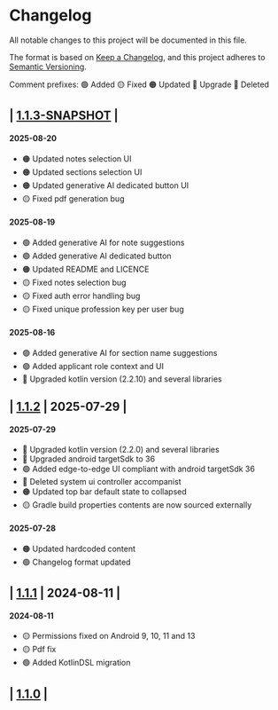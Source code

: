 
# Changelog

All notable changes to this project will be documented in this file.

The format is based on [Keep a Changelog](https://keepachangelog.com/en/1.0.0/),
and this project adheres to [Semantic Versioning](https://semver.org/spec/v2.0.0.html).

Comment prefixes:
🟢 Added
🟡 Fixed
🟠 Updated
🔵 Upgrade
🔴 Deleted

## | [1.1.3-SNAPSHOT] |
#### 2025-08-20
- 🟠 Updated notes selection UI
- 🟠 Updated sections selection UI
- 🟠 Updated generative AI dedicated button UI
- 🟡 Fixed pdf generation bug
#### 2025-08-19
- 🟢 Added generative AI for note suggestions
- 🟢 Added generative AI dedicated button
- 🟠 Updated README and LICENCE
- 🟡 Fixed notes selection bug
- 🟡 Fixed auth error handling bug
- 🟡 Fixed unique profession key per user bug
#### 2025-08-16
- 🟢 Added generative AI for section name suggestions
- 🟢 Added applicant role context and UI
- 🔵 Upgraded kotlin version (2.2.10) and several libraries
## | [1.1.2] | 2025-07-29 |
#### 2025-07-29
- 🔵 Upgraded kotlin version (2.2.0) and several libraries
- 🔵 Upgraded android targetSdk to 36
- 🟢 Added edge-to-edge UI compliant with android targetSdk 36
- 🔴 Deleted system ui controller accompanist
- 🟠 Updated top bar default state to collapsed
- 🟡 Gradle build properties contents are now sourced externally
#### 2025-07-28
- 🟠 Updated hardcoded content
- 🟢 Changelog format updated
## | [1.1.1] | 2024-08-11 |
#### 2024-08-11
- 🟡 Permissions fixed on Android 9, 10, 11 and 13
- 🟡 Pdf fix
- 🟢 Added KotlinDSL migration
## | [1.1.0] |

[1.1.3-SNAPSHOT]: https://github.com/revs87/cvnotes-and/compare/v1.1.2...dev
[1.1.2]: https://github.com/revs87/cvnotes-and/compare/v1.1.1...v.1.1.2
[1.1.1]: https://github.com/revs87/cvnotes-and/compare/v1.1.0...v1.1.1
[1.1.0]: https://github.com/revs87/cvnotes-and/compare/v1.0.0...v1.1.0
